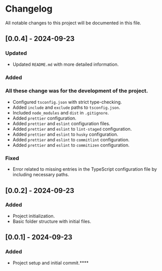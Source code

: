 # Changelog

All notable changes to this project will be documented in this file.

## [0.0.4] - 2024-09-23
### Updated
- Updated `README.md` with more detailed information.


### Added
### All these change was for the development of the project.
- Configured `tsconfig.json` with strict type-checking.
- Added `include` and `exclude` paths to `tsconfig.json`.
- Included `node_modules` and `dist` in `.gitignore`.
- Added `prettier` configuration.
- Added `prettier` and `eslint` configuration files.
- Added `prettier` and `eslint` to `lint-staged` configuration.
- Added `prettier` and `eslint` to `husky` configuration.
- Added `prettier` and `eslint` to `commitlint` configuration.
- Added `prettier` and `eslint` to `commitizen` configuration.
 
### Fixed
- Error related to missing entries in the TypeScript configuration file by including necessary paths.

## [0.0.2] - 2024-09-23

### Added
- Project initialization.
- Basic folder structure with initial files.

## [0.0.1] - 2024-09-23

### Added
- Project setup and initial commit.****